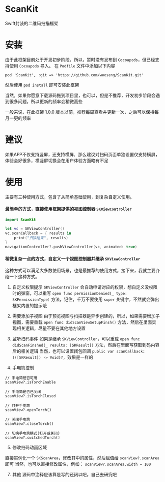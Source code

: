 # ScanKit
Swift封装的二维码扫描框架

# 安装
由于此框架目前处于开发初步阶段，所以，暂时没有发布到 `Cocoapods`，但已经支持使用 `Cocoapods` 导入。
在 `Podfile` 文件中添加以下内容
```
pod 'ScanKit', :git => 'https://github.com/wooseng/ScanKit.git'
```
然后使用 `pod install` 即可安装此框架

当然，如果你愿意下载源码拖到项目里，也可以，但是不推荐，开发初步阶段会遇到很多问题，所以更新的频率会稍微高些

一般来说，在此框架 1.0.0 版本以前，推荐每周查看并更新一次，之后可以保持每月一更的频率

# 建议
如果APP不仅支持竖屏，还支持横屏，那么建议对扫码页面单独设置仅支持横屏，体验会好很多，横竖屏切换会在用户体验方面略有不足

# 使用

主要有三种使用方式，包含了从简单基础使用，到复杂自定义使用。
#### 最简单的方式，直接使用框架提供的视图控制器 `SKViewController`
```Swift
import ScanKit

let vc = SKViewController()
vc.scanCallback = { results in
    print("扫描结果", results)
}
navigationController?.pushViewController(vc, animated: true)
```

#### 稍微复杂一点的方式，自定义一个视图控制器并继承 `SKViewController`
这种方式可以满足大多数使用场景，也是最推荐的使用方式，接下来，我就主要介绍一下这种方式。

1. 自定义权限提示
`SKViewController` 会自动申请对应的权限，想自定义没权限时的弹窗，可以重写 `open func permissionDenied(_ type: SKPermissionType)` 方法，记住，千万不要使用 `super` 关键字，不然就会弹出框架内置的提示哦

2. 需要添加子视图
由于预览视图与扫描器是异步创建的，所以，如果需要增加子视图，需要重载 `open func didScanViewSetupFinsh()` 方法，然后在里面实现相关逻辑，尽量不要在其他地方设置

3. 监听扫码事件
如果是继承 `SKViewController`，可以重载 `open func didScanFinshed(_ results: [SKResult])` 方法，然后在里面写获取到码内容后的相关逻辑
当然，也可以设置闭包回调 `public var scanCallback: (([SKResult]) -> Void)?`，效果是一样的

4. 手电筒控制

```
// 手电筒是否可用
scanView?.isTorchEnable

// 手电筒是否已关闭
scanView?.isTorchClosed

// 打开手电筒
scanView?.openTorch()

// 关闭手电筒
scanView?.closeTorch()

// 切换手电筒模式(打开或关闭)
scanView?.switchedTorch()
```
5. 修改扫码动画区域

直接实例化一个 `SKScanArea`，修改其中的属性，然后赋值给 `scanView?.scanArea` 即可
当然，也可以直接修改属性，例如： `scanView?.scanArea.width = 100` 

7. 其他
源码中注释应该算是写的还阔以吧，自己去研究吧


